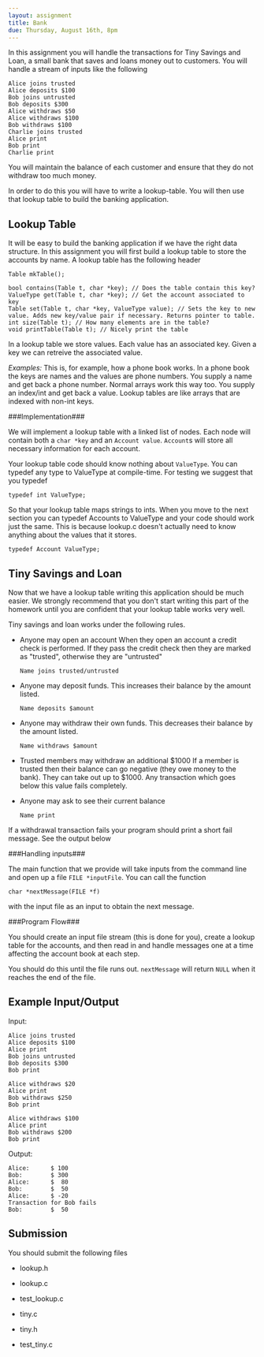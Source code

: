 ```yaml
---
layout: assignment 
title: Bank 
due: Thursday, August 16th, 8pm 
---
```


In this assignment you will handle the transactions for Tiny Savings and Loan,
a small bank that saves and loans money out to customers. You will handle a
stream of inputs like the following

    Alice joins trusted
    Alice deposits $100
    Bob joins untrusted
    Bob deposits $300
    Alice withdraws $50
    Alice withdraws $100
    Bob withdraws $100
    Charlie joins trusted
    Alice print 
    Bob print 
    Charlie print 

You will maintain the balance of each customer and ensure that
they do not withdraw too much money. 

In order to do this you will have to write a lookup-table. You will then use
that lookup table to build the banking application.

Lookup Table
------------

It will be easy to build the banking application if we have the right data
structure. In this assignment you will first build a lookup table to store the
accounts by name. A lookup table has the following header

    Table mkTable();

    bool contains(Table t, char *key); // Does the table contain this key?
    ValueType get(Table t, char *key); // Get the account associated to key
    Table set(Table t, char *key, ValueType value); // Sets the key to new value. Adds new key/value pair if necessary. Returns pointer to table.
    int size(Table t); // How many elements are in the table?
    void printTable(Table t); // Nicely print the table

In a lookup table we store values. Each value has an associated key. Given a
key we can retreive the associated value. 

*Examples:* This is, for example, how a phone book works. In a phone book the
keys are names and the values are phone numbers. You supply a name and get back
a phone number. Normal arrays work this way too. You supply an index/int and
get back a value. Lookup tables are like arrays that are indexed with non-int
keys. 

###Implementation###

We will implement a lookup table with a linked list of nodes. Each node will
contain both a `char *key` and an `Account value`. `Account`s will store all
necessary information for each account. 

Your lookup table code should know nothing about `ValueType`. You can typedef any type to ValueType at compile-time. For testing we suggest that you typedef 

    typedef int ValueType;

So that your lookup table maps strings to ints. When you move to the next section you can typedef Accounts to ValueType and your code should work just the same. This is because lookup.c doesn't actually need to know anything about the values that it stores. 

    typedef Account ValueType;

Tiny Savings and Loan
---------------------

Now that we have a lookup table writing this application should be much easier. We strongly recommend that you don't start writing this part of the homework until you are confident that your lookup table works very well.

Tiny savings and loan works under the following rules. 

* Anyone may open an account
When they open an account a credit check is performed. If they pass the credit
check then they are marked as "trusted", otherwise they are "untrusted"

    `Name joins trusted/untrusted`

* Anyone may deposit funds. 
This increases their balance by the amount listed.

    `Name deposits $amount`

* Anyone may withdraw their own funds. 
This decreases their balance by the amount listed.

    `Name withdraws $amount`

* Trusted members may withdraw an additional $1000
If a member is trusted then their balance can go negative (they owe money to
the bank). They can take out up to $1000. Any transaction which goes below this
value fails completely. 

* Anyone may ask to see their current balance

    `Name print`

If a withdrawal transaction fails your program should print a short fail
message. See the output below

###Handling inputs###

The main function that we provide will take inputs from the command line and
open up a file `FILE *inputFile`. You can call the function

    char *nextMessage(FILE *f)

with the input file as an input to obtain the next message. 

###Program Flow###

You should create an input file stream (this is done for you), create a lookup
table for the accounts, and then read in and handle messages one at a time
affecting the account book at each step.

You should do this until the file runs out. `nextMessage` will return `NULL` 
when it reaches the end of the file. 

Example Input/Output
--------------------

Input:

    Alice joins trusted
    Alice deposits $100
    Alice print
    Bob joins untrusted
    Bob deposits $300
    Bob print

    Alice withdraws $20
    Alice print
    Bob withdraws $250
    Bob print

    Alice withdraws $100
    Alice print
    Bob withdraws $200
    Bob print

Output:

    Alice:      $ 100
    Bob:        $ 300
    Alice:      $  80
    Bob:        $  50
    Alice:      $ -20
    Transaction for Bob fails
    Bob:        $  50

Submission
----------

You should submit the following files

* lookup.h
* lookup.c
* test_lookup.c

* tiny.c
* tiny.h
* test_tiny.c
